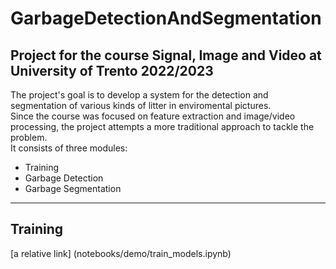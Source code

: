 # GarbageDetectionAndSegmentation
Project for the course **Signal, Image and Video** at University of Trento 2022/2023
---
The project's goal is to develop a system for the detection and segmentation of various kinds of litter in enviromental pictures.  
Since the course was focused on feature extraction and image/video processing, the project attempts a more traditional approach to tackle the problem.          
  It consists of three modules:
- Training
- Garbage Detection
- Garbage Segmentation

---
## Training
[a relative link] (notebooks/demo/train_models.ipynb)
